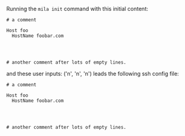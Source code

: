 Running the `mila init` command with this initial content:

```
# a comment

Host foo
  HostName foobar.com




# another comment after lots of empty lines.

```

and these user inputs: ('n', 'n', 'n')
leads the following ssh config file:

```
# a comment

Host foo
  HostName foobar.com




# another comment after lots of empty lines.

```
